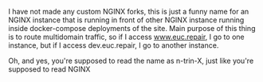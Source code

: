 I have not made any custom NGINX forks, this is just a funny name for an NGINX instance
that is running in front of other NGINX instance running inside docker-compose deployments
of the site. Main purpose of this thing is to route multidomain traffic, so if I access
www.euc.repair, I go to one instance, but if I access dev.euc.repair, I go to another
instance.

Oh, and yes, you're supposed to read the name as n-trin-X, just like you're supposed to
read NGINX
